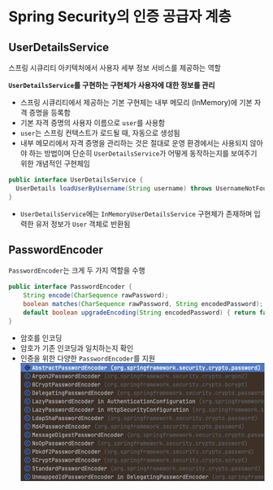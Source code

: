 # Spring Security의 인증 공급자 계층
## UserDetailsService
스프링 시큐리티 아키텍처에서 사용자 세부 정보 서비스를 제공하는 역할  

**`UserDetailsService`를 구현하는 구현체가 사용자에 대한 정보를 관리**
- 스프링 시큐리티에서 제공하는 기본 구현체는 내부 메모리 (InMemory)에 기본 자격 증명을 등록함
- 기본 자격 증명의 사용자 이름으로 `user`를 사용함
- `user`는 스프링 컨텍스트가 로드될 때, 자동으로 생성됨
- 내부 메모리에서 자격 증명을 관리하는 것은 절대로 운영 환경에서는 사용되지 않아야 하는 방법이며 단순히 `UserDetailsService`가 어떻게 동작하는지를 보여주기 위한 개념적인 구현체임

```java
public interface UserDetailsService {
  UserDetails loadUserByUsername(String username) throws UsernameNotFoundException;
}
```

- `UserDetailsService`에는 `InMemoryUserDetailsService` 구현체가 존재하며 입력한 유저 정보가 `User` 객체로 반환됨

## PasswordEncoder
`PasswordEncoder`는 크게 두 가지 역할을 수행
```java
public interface PasswordEncoder {
    String encode(CharSequence rawPassword);
    boolean matches(CharSequence rawPassword, String encodedPassword);
    default boolean upgradeEncoding(String encodedPassword) { return false; }
}
```
- 암호를 인코딩
- 암호가 기존 인코딩과 일치하는지 확인
- 인증을 위한 다양한 `PasswordEncoder`를 지원
  ![alt text](./images/passwordencoder1.png)
